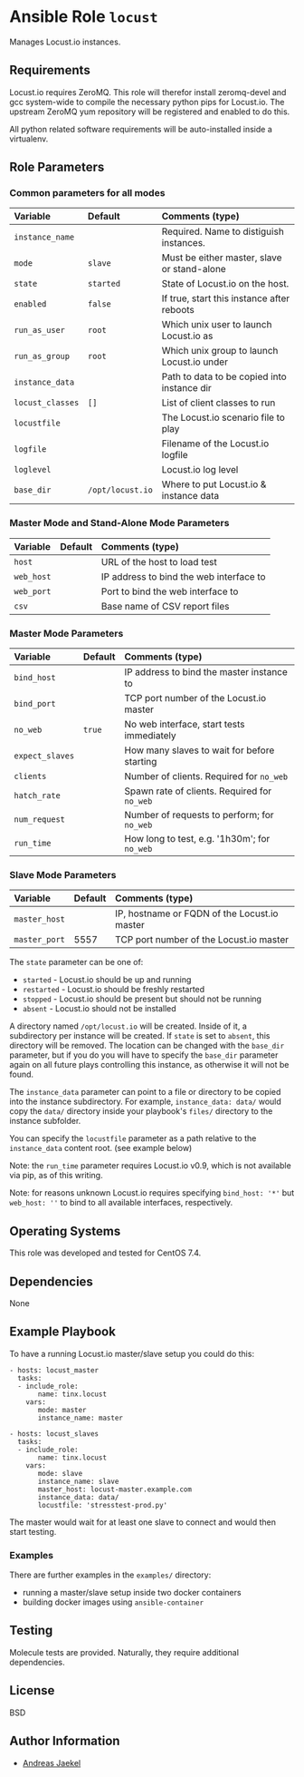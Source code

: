 # Ansible Role `locust`

Manages Locust.io instances.

## Requirements

Locust.io requires ZeroMQ. This role will therefor install
zeromq-devel and gcc system-wide to compile the necessary python
pips for Locust.io. The upstream ZeroMQ yum repository will be
registered and enabled to do this.

All python related software requirements will be auto-installed
inside a virtualenv.

## Role Parameters

### Common parameters for all modes

| Variable        | Default   | Comments (type)                              |
| :---            | :---      | :---                                         |
| `instance_name` |           | Required. Name to distiguish instances.      |
| `mode`          | `slave`   | Must be either master, slave or stand-alone  |
| `state`         | `started` | State of Locust.io on the host.              |
| `enabled`       | `false`   | If true, start this instance after reboots   |
| `run_as_user`   | `root`    | Which unix user to launch Locust.io as       |
| `run_as_group`  | `root`    | Which unix group to launch Locust.io under   |
| `instance_data` |           | Path to data to be copied into instance dir  |
| `locust_classes`| `[]`      | List of client classes to run                |
| `locustfile`    |           | The Locust.io scenario file to play          |
| `logfile`       |           | Filename of the Locust.io logfile            |
| `loglevel`      |           | Locust.io log level                          |
| `base_dir`      | `/opt/locust.io` | Where to put Locust.io & instance data |

### Master Mode and Stand-Alone Mode Parameters

| Variable        | Default   | Comments (type)                              |
| :---            | :---      | :---                                         |
| `host`          |           | URL of the host to load test                 |
| `web_host`      |           | IP address to bind the web interface to      |
| `web_port`      |           | Port to bind the web interface to            |
| `csv`           |           | Base name of CSV report files                |

### Master Mode Parameters

| Variable        | Default   | Comments (type)                              |
| :---            | :---      | :---                                         |
| `bind_host`     |           | IP address to bind the master instance to    |
| `bind_port`     |           | TCP port number of the Locust.io master      |
| `no_web`        | `true`    | No web interface, start tests immediately    |
| `expect_slaves` |           | How many slaves to wait for before starting  |
| `clients`       |           | Number of clients. Required for `no_web`     |
| `hatch_rate`    |           | Spawn rate of clients. Required for `no_web` |
| `num_request`   |           | Number of requests to perform; for `no_web`  |
| `run_time`      |           | How long to test, e.g. '1h30m'; for `no_web` |

### Slave Mode Parameters

| Variable        | Default   | Comments (type)                              |
| :---            | :---      | :---                                         |
| `master_host`   |           | IP, hostname or FQDN of the Locust.io master |
| `master_port`   | 5557      | TCP port number of the Locust.io master      |

The `state` parameter can be one of:

* `started` - Locust.io should be up and running
* `restarted` - Locust.io should be freshly restarted
* `stopped` - Locust.io should be present but should not be running
* `absent` - Locust.io should not be installed

A directory named `/opt/locust.io` will be created. Inside of it, a
subdirectory per instance will be created. If `state` is set to `absent`,
this directory will be removed. The location can be changed with the
`base_dir` parameter, but if you do you will have to specify the `base_dir`
parameter again on all future plays controlling this instance, as otherwise
it will not be found.

The `instance_data` parameter can point to a file or directory to
be copied into the instance subdirectory. For example, `instance_data: data/`
would copy the `data/` directory inside your playbook's `files/` directory
to the instance subfolder.

You can specify the `locustfile` parameter as a path relative to the
`instance_data` content root. (see example below)

Note: the `run_time` parameter requires Locust.io v0.9, which is not
available via pip, as of this writing.

Note: for reasons unknown Locust.io requires specifying `bind_host: '*'` but `web_host: ''` to bind to all available interfaces, respectively.

## Operating Systems

This role was developed and tested for CentOS 7.4.

## Dependencies

None

## Example Playbook

To have a running Locust.io master/slave setup you could do this:

    - hosts: locust_master
      tasks:
      - include_role:
           name: tinx.locust
        vars:
           mode: master
           instance_name: master

    - hosts: locust_slaves
      tasks:
      - include_role:
           name: tinx.locust
        vars:
           mode: slave
           instance_name: slave
           master_host: locust-master.example.com
           instance_data: data/
           locustfile: 'stresstest-prod.py'

The master would wait for at least one slave to connect and would
then start testing.

### Examples

There are further examples in the `examples/` directory:
 - running a master/slave setup inside two docker containers
 - building docker images using `ansible-container`

## Testing

Molecule tests are provided. Naturally, they require additional dependencies.

## License

BSD

## Author Information

 - [Andreas Jaekel](https://github.com/tinx/)
